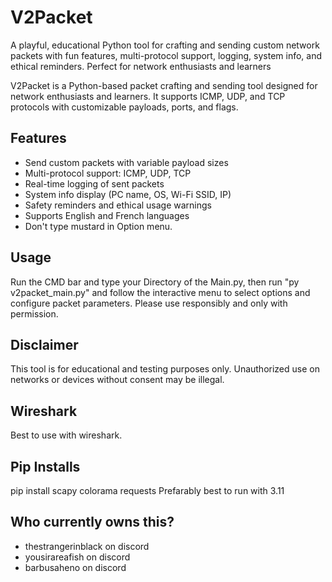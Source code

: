 # V2Packet
A playful, educational Python tool for crafting and sending custom network packets with fun features, multi-protocol support, logging, system info, and ethical reminders. Perfect for network enthusiasts and learners

V2Packet is a Python-based packet crafting and sending tool designed for network enthusiasts and learners. It supports ICMP, UDP, and TCP protocols with customizable payloads, ports, and flags. 

## Features
- Send custom packets with variable payload sizes  
- Multi-protocol support: ICMP, UDP, TCP  
- Real-time logging of sent packets  
- System info display (PC name, OS, Wi-Fi SSID, IP)  
- Safety reminders and ethical usage warnings  
- Supports English and French languages
- Don't type mustard in Option menu.

## Usage
Run the CMD bar and type your Directory of the Main.py, then run "py v2packet_main.py" and follow the interactive menu to select options and configure packet parameters. Please use responsibly and only with permission.

## Disclaimer
This tool is for educational and testing purposes only. Unauthorized use on networks or devices without consent may be illegal.

## Wireshark
Best to use with wireshark.

## Pip Installs
pip install scapy colorama requests
Prefarably best to run with 3.11

## Who currently owns this?
- thestrangerinblack on discord
- yousirareafish on discord
- barbusaheno on discord
